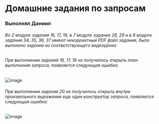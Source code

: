 # Домашние задания по запросам
### Выполнял Даниил
###### Во 2 модуле задания 16, 17, 18, в 7 модуле задания 28, 29 и в 8 модуле задания 34, 35, 36, 37 имеют некорректный PDF файл задания, было выпонено задание из соответствующего видеоурока
###### При выполнении заданий 16, 17, 18 не получилось открыть план выполнения запроса, появляется следующая ошибка:
![image](https://user-images.githubusercontent.com/99477234/182816325-40e9e9da-fcc2-4337-801d-c7149743693f.png)
###### При выполнении задания 20 не получилось открыть внутри произвольного выражения еще один конструктор запроса, появляется следующая ошибка:
![image](https://user-images.githubusercontent.com/99477234/182834161-fa830162-549a-4e5b-b5da-b78f906da684.png)
